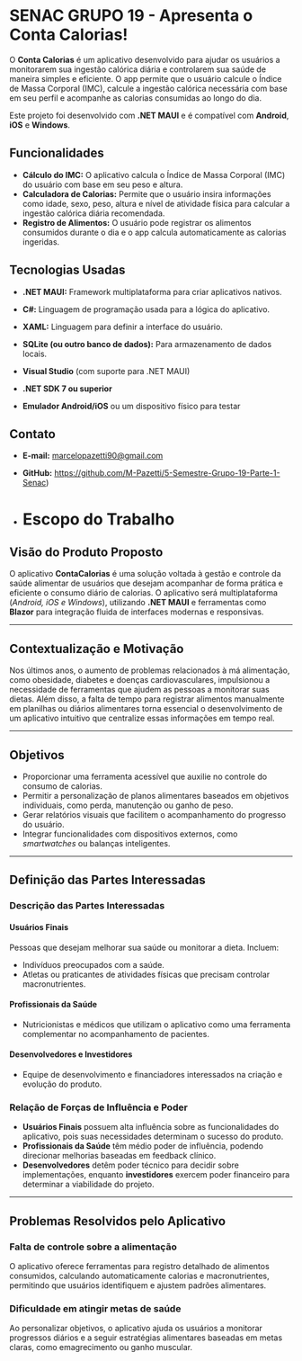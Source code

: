 # SENAC GRUPO 19 - Apresenta o Conta Calorias!

O **Conta Calorias** é um aplicativo desenvolvido para ajudar os usuários a monitorarem sua ingestão calórica diária e controlarem sua saúde de maneira simples e eficiente. O app permite que o usuário calcule o Índice de Massa Corporal (IMC), calcule a ingestão calórica necessária com base em seu perfil e acompanhe as calorias consumidas ao longo do dia.

Este projeto foi desenvolvido com **.NET MAUI** e é compatível com **Android**, **iOS** e **Windows**.

## Funcionalidades

- **Cálculo do IMC:** O aplicativo calcula o Índice de Massa Corporal (IMC) do usuário com base em seu peso e altura.
- **Calculadora de Calorias:** Permite que o usuário insira informações como idade, sexo, peso, altura e nível de atividade física para calcular a ingestão calórica diária recomendada.
- **Registro de Alimentos:** O usuário pode registrar os alimentos consumidos durante o dia e o app calcula automaticamente as calorias ingeridas.

## Tecnologias Usadas

- **.NET MAUI:** Framework multiplataforma para criar aplicativos nativos.
- **C#:** Linguagem de programação usada para a lógica do aplicativo.
- **XAML:** Linguagem para definir a interface do usuário.
- **SQLite (ou outro banco de dados):** Para armazenamento de dados locais.


- **Visual Studio** (com suporte para .NET MAUI)
- **.NET SDK 7 ou superior**
- **Emulador Android/iOS** ou um dispositivo físico para testar


## Contato

- **E-mail:** marcelopazetti90@gmail.com
- **GitHub:** https://github.com/M-Pazetti/5-Semestre-Grupo-19-Parte-1-Senac)

- # Escopo do Trabalho

## Visão do Produto Proposto
O aplicativo **ContaCalorias** é uma solução voltada à gestão e controle da saúde alimentar de usuários que desejam acompanhar de forma prática e eficiente o consumo diário de calorias. O aplicativo será multiplataforma (*Android, iOS e Windows*), utilizando **.NET MAUI** e ferramentas como **Blazor** para integração fluida de interfaces modernas e responsivas.

---

## Contextualização e Motivação
Nos últimos anos, o aumento de problemas relacionados à má alimentação, como obesidade, diabetes e doenças cardiovasculares, impulsionou a necessidade de ferramentas que ajudem as pessoas a monitorar suas dietas. Além disso, a falta de tempo para registrar alimentos manualmente em planilhas ou diários alimentares torna essencial o desenvolvimento de um aplicativo intuitivo que centralize essas informações em tempo real.

---

## Objetivos
- Proporcionar uma ferramenta acessível que auxilie no controle do consumo de calorias.
- Permitir a personalização de planos alimentares baseados em objetivos individuais, como perda, manutenção ou ganho de peso.
- Gerar relatórios visuais que facilitem o acompanhamento do progresso do usuário.
- Integrar funcionalidades com dispositivos externos, como *smartwatches* ou balanças inteligentes.

---

## Definição das Partes Interessadas

### Descrição das Partes Interessadas

#### Usuários Finais
Pessoas que desejam melhorar sua saúde ou monitorar a dieta. Incluem:
- Indivíduos preocupados com a saúde.
- Atletas ou praticantes de atividades físicas que precisam controlar macronutrientes.

#### Profissionais da Saúde
- Nutricionistas e médicos que utilizam o aplicativo como uma ferramenta complementar no acompanhamento de pacientes.

#### Desenvolvedores e Investidores
- Equipe de desenvolvimento e financiadores interessados na criação e evolução do produto.

### Relação de Forças de Influência e Poder
- **Usuários Finais** possuem alta influência sobre as funcionalidades do aplicativo, pois suas necessidades determinam o sucesso do produto.
- **Profissionais da Saúde** têm médio poder de influência, podendo direcionar melhorias baseadas em feedback clínico.
- **Desenvolvedores** detêm poder técnico para decidir sobre implementações, enquanto **investidores** exercem poder financeiro para determinar a viabilidade do projeto.

---

## Problemas Resolvidos pelo Aplicativo

### Falta de controle sobre a alimentação
O aplicativo oferece ferramentas para registro detalhado de alimentos consumidos, calculando automaticamente calorias e macronutrientes, permitindo que usuários identifiquem e ajustem padrões alimentares.

### Dificuldade em atingir metas de saúde
Ao personalizar objetivos, o aplicativo ajuda os usuários a monitorar progressos diários e a seguir estratégias alimentares baseadas em metas claras, como emagrecimento ou ganho muscular.

